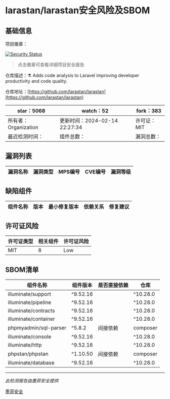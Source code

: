 # larastan/larastan安全风险及SBOM

## 基础信息

项目徽章：

[![Security Status](https://www.murphysec.com/platform3/v31/badge/1757841324593520640.svg)](https://www.murphysec.com/console/report/1732472839654559744/1757841324593520640)

> 点击徽章可查看详细项目安全报告

仓库描述：⚗️ Adds code analysis to Laravel improving developer productivity and code quality.

仓库地址：[https://github.com/larastan/larastan](https://github.com/larastan/larastan)

| star：5068 | watch：52 | fork：383 |
| ----------- | -------------- | ------------ |
| 所有者：Organization | 更新时间：2024-02-14 22:27:34 | 许可证：MIT |
| 最近检测时间： | 组件总数： | 漏洞总数： |




## 漏洞列表

| 漏洞名称 | 漏洞类型 | MPS编号 | CVE编号 | 漏洞等级 |
| ------- | ------ | ------- | ------ | ----- |





## 缺陷组件

| 组件名称 | 版本 | 最小修复版本 | 依赖关系 | 修复建议 |
| -------- | ---- | ------------ | -------- | -------- |





## 许可证风险

| 许可证类型 | 相关组件 | 许可证风险 |
| ---------- | -------- | ---------- |
|MIT|8|Low|




## SBOM清单

| 组件名称 | 组件版本 | 是否直接依赖 | 仓库 |
| -------- | -------- | ------------ | ---- |
|illuminate/support|^9.52.16 || ^10.28.0 || ^11.0|间接依赖|composer|
|illuminate/pipeline|^9.52.16 || ^10.28.0 || ^11.0|间接依赖|composer|
|illuminate/contracts|^9.52.16 || ^10.28.0 || ^11.0|间接依赖|composer|
|illuminate/container|^9.52.16 || ^10.28.0 || ^11.0|间接依赖|composer|
|phpmyadmin/sql-parser|^5.8.2|间接依赖|composer|
|illuminate/console|^9.52.16 || ^10.28.0 || ^11.0|间接依赖|composer|
|illuminate/http|^9.52.16 || ^10.28.0 || ^11.0|间接依赖|composer|
|phpstan/phpstan|^1.10.50|间接依赖|composer|
|illuminate/database|^9.52.16 || ^10.28.0 || ^11.0|间接依赖|composer|


------

*此检测报告由墨菲安全提供*

[墨菲安全](www.murphysec.com)